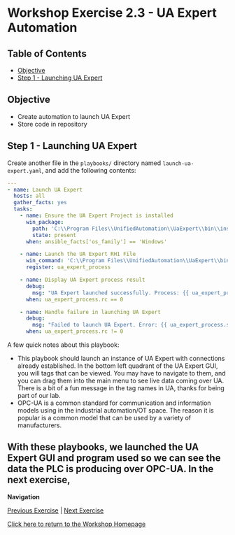 # Workshop Exercise 2.3 - UA Expert Automation

## Table of Contents

* [Objective](#objective)
* [Step 1 - Launching UA Expert](#step-1---Launching-UA-Expert)

## Objective

* Create automation to launch UA Expert
* Store code in repository


## Step 1 - Launching UA Expert
Create another file in the `playbooks/` directory named `launch-ua-expert.yaml`, and add the following contents:

```yaml
---
- name: Launch UA Expert 
  hosts: all
  gather_facts: yes
  tasks:
    - name: Ensure the UA Expert Project is installed
      win_package:
        path: 'C:\\Program Files\\UnifiedAutomation\\UaExpert\\bin\\installer.exe'
        state: present
      when: ansible_facts['os_family'] == 'Windows'

    - name: Launch the UA Expert RH1 File
      win_command: 'C:\\Program Files\\UnifiedAutomation\\UaExpert\\bin\\UaExpert.exe C:\\Program Files\\UnifiedAutomation\\UaExpert\\bin\\testcase.uap'
      register: ua_expert_process

    - name: Display UA Expert process result
      debug:
        msg: "UA Expert launched successfully. Process: {{ ua_expert_process.stdout }}"
      when: ua_expert_process.rc == 0

    - name: Handle failure in launching UA Expert
      debug:
        msg: "Failed to launch UA Expert. Error: {{ ua_expert_process.stderr }}"
      when: ua_expert_process.rc != 0
```

A few quick notes about this playbook:
- This playbook should launch an instance of UA Expert with connections already established. In the bottom left quadrant of the UA Expert GUI, you will tags that can be viewed. You may have to navigate to them, and you can drag them into the main menu to see live data coming over UA. There is a bit of a fun message in the tag names in UA, thanks for being part of our lab. 
- OPC-UA is a common standard for communication and information models using in the industrial automation/OT space. The reason it is popular is a common model that can be used by a variety of manufacturers. 


With these playbooks, we launched the UA Expert GUI and program used so we can see the data the PLC is producing over OPC-UA. In the next exercise, 
---
**Navigation**

[Previous Exercise](../2.2-codesys-automation//) | [Next Exercise](../3.1-contorller-as-code//)

[Click here to return to the Workshop Homepage](../../README.md)
